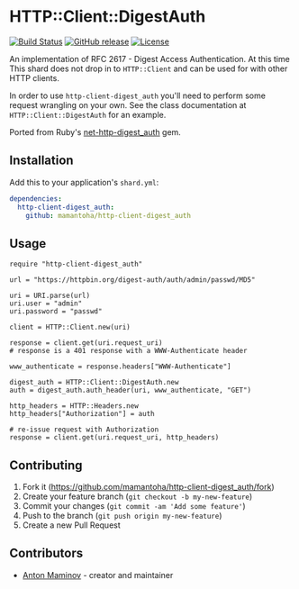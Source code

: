 # HTTP::Client::DigestAuth

[![Build Status](https://travis-ci.org/mamantoha/http-client-digest_auth.svg?branch=master)](https://travis-ci.org/mamantoha/http-client-digest_auth)
[![GitHub release](https://img.shields.io/github/release/mamantoha/http-client-digest_auth.svg)](https://github.com/mamantoha/http-client-digest_auth/releases)
[![License](https://img.shields.io/github/license/mamantoha/http-client-digest_auth.svg)](https://github.com/mamantoha/http-client-digest_auth/blob/master/LICENSE)

An implementation of RFC 2617 - Digest Access Authentication. At this time
This shard does not drop in to `HTTP::Client` and can be used for with other HTTP
clients.

In order to use `http-client-digest_auth` you'll need to perform some request
wrangling on your own. See the class documentation at `HTTP::Client::DigestAuth`
for an example.

Ported from Ruby's [net-http-digest_auth](https://github.com/drbrain/net-http-digest_auth) gem.

## Installation

Add this to your application's `shard.yml`:

```yaml
dependencies:
  http-client-digest_auth:
    github: mamantoha/http-client-digest_auth
```

## Usage

```crystal
require "http-client-digest_auth"

url = "https://httpbin.org/digest-auth/auth/admin/passwd/MD5"

uri = URI.parse(url)
uri.user = "admin"
uri.password = "passwd"

client = HTTP::Client.new(uri)

response = client.get(uri.request_uri)
# response is a 401 response with a WWW-Authenticate header

www_authenticate = response.headers["WWW-Authenticate"]

digest_auth = HTTP::Client::DigestAuth.new
auth = digest_auth.auth_header(uri, www_authenticate, "GET")

http_headers = HTTP::Headers.new
http_headers["Authorization"] = auth

# re-issue request with Authorization
response = client.get(uri.request_uri, http_headers)
```

## Contributing

1. Fork it (<https://github.com/mamantoha/http-client-digest_auth/fork>)
2. Create your feature branch (`git checkout -b my-new-feature`)
3. Commit your changes (`git commit -am 'Add some feature'`)
4. Push to the branch (`git push origin my-new-feature`)
5. Create a new Pull Request

## Contributors

- [Anton Maminov](https://github.com/mamantoha) - creator and maintainer
